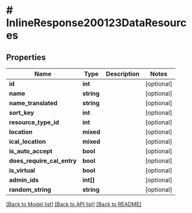 # # InlineResponse200123DataResources

## Properties

Name | Type | Description | Notes
------------ | ------------- | ------------- | -------------
**id** | **int** |  | [optional]
**name** | **string** |  | [optional]
**name_translated** | **string** |  | [optional]
**sort_key** | **int** |  | [optional]
**resource_type_id** | **int** |  | [optional]
**location** | **mixed** |  | [optional]
**ical_location** | **mixed** |  | [optional]
**is_auto_accept** | **bool** |  | [optional]
**does_require_cal_entry** | **bool** |  | [optional]
**is_virtual** | **bool** |  | [optional]
**admin_ids** | **int[]** |  | [optional]
**random_string** | **string** |  | [optional]

[[Back to Model list]](../../README.md#models) [[Back to API list]](../../README.md#endpoints) [[Back to README]](../../README.md)
